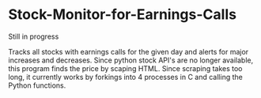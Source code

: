# Stock-Monitor-for-Earnings-Calls
Still in progress

Tracks all stocks with earnings calls for the given day and alerts for major increases and decreases.
Since python stock API's are no longer available, this program finds the price by scaping HTML.
Since scraping takes too long, it currently works by forkings into 4 processes in C and calling the Python functions.
